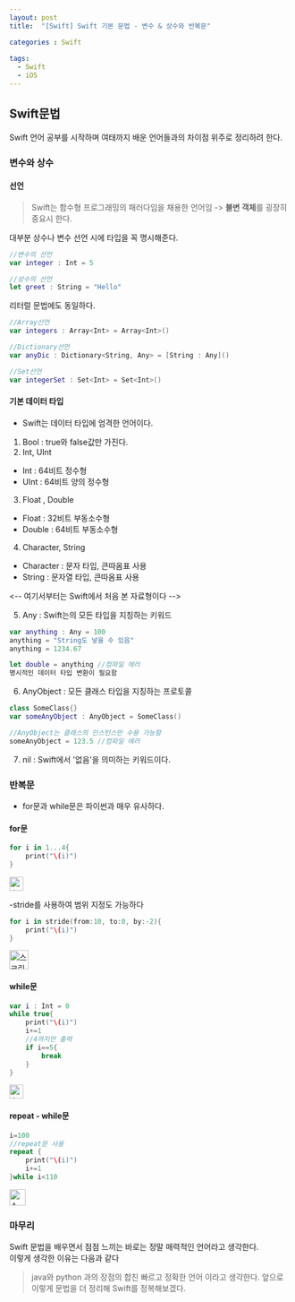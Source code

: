 ```yaml
---
layout: post
title:  "[Swift] Swift 기본 문법 - 변수 & 상수와 반복문"

categories : Swift
  
tags:
  - Swift
  - iOS
---
```


## Swift문법
Swift 언어 공부를 시작하며 여태까지 배운 언어들과의 차이점 위주로 정리하려 한다.   

### 변수와 상수

#### 선언
> Swift는 함수형 프로그래밍의 패러다임을 채용한 언어임 -> **불변 객체**를 굉장히 중요시 한다.   

대부분 상수나 변수 선언 시에 타입을 꼭 명시해준다.   
```swift
//변수의 선언
var integer : Int = 5

//상수의 선언
let greet : String = "Hello" 
```

리터럴 문법에도 동일하다.   


```swift
//Array선언
var integers : Array<Int> = Array<Int>()

//Dictionary선언
var anyDic : Dictionary<String, Any> = [String : Any]()

//Set선언
var integerSet : Set<Int> = Set<Int>()
```
#### 기본 데이터 타입
- Swift는 데이터 타입에 엄격한 언어이다.    
    
    

1. Bool : true와 false값만 가진다.
2. Int, UInt 
  - Int : 64비트 정수형
  - UInt : 64비트 양의 정수형
3. Float , Double
  - Float : 32비트 부동소수형
  - Double : 64비트 부동소수형

4. Character, String
  - Character : 문자 타입, 큰따옴표 사용
  - String : 문자열 타입, 큰따옴표 사용

<-- 여기서부터는 Swift에서 처음 본 자료형이다 -->

5. Any : Swift는의 모든 타입을 지칭하는 키워드 
```swift
var anything : Any = 100
anything = "String도 넣을 수 있음"
anything = 1234.67

let double = anything //컴파일 에러
명시적인 데이터 타입 변환이 필요함
```

6. AnyObject : 모든 클래스 타입을 지칭하는 프로토콜
```swift
class SomeClass{}
var someAnyObject : AnyObject = SomeClass()

//AnyObject는 클래스의 인스턴스만 수용 가능함
someAnyObject = 123.5 //컴파일 에러
```
7. nil : Swift에서 '없음'을 의미하는 키워드이다.   
    
    

### 반복문
- for문과 while문은 파이썬과 매우 유사하다.   

#### for문
```swift
for i in 1...4{
    print("\(i)")
}
```
<img width="25" alt="스크린샷 2023-01-03 오전 9 28 56" src="https://user-images.githubusercontent.com/110437548/210287119-d07468bd-0225-46be-a46a-b687950ddc8c.png">

-stride를 사용하여 범위 지정도 가능하다
```swift
for i in stride(from:10, to:0, by:-2){
    print("\(i)")
}
```
<img width="34" alt="스크린샷 2023-01-03 오전 9 27 39" src="https://user-images.githubusercontent.com/110437548/210287068-2c133e86-0998-495a-a7b9-84bf83dcafab.png">
   
#### while문
```swift
var i : Int = 0
while true{
    print("\(i)")
    i+=1
    //4까지만 출력
    if i==5{
        break
    }
}
```
<img width="25" alt="스크린샷 2023-01-03 오전 9 28 18" src="https://user-images.githubusercontent.com/110437548/210287096-360c5d71-20eb-458d-aa50-4dd666394cba.png">
   
#### repeat - while문
```swift
i=100
//repeat문 사용
repeat {
    print("\(i)")
    i+=1
}while i<110
```
<img width="29" alt="스크린샷 2023-01-03 오전 9 28 39" src="https://user-images.githubusercontent.com/110437548/210287108-b6c0235c-70a6-4b08-a1c7-969e9f8972ed.png">
   
### 마무리
 Swift 문법을 배우면서 점점 느끼는 바로는 정말 매력적인 언어라고 생각한다.    
 이렇게 생각한 이유는 다음과 같다
 > java와 python 과의 장점의 합친 빠르고 정확한 언어
이라고 생각한다. 
앞으로 이렇게 문법을 더 정리해 Swift를 정복해보겠다.
